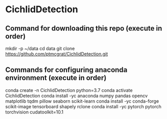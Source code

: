 # CichlidDetection

Command for downloading this repo (execute in order)
-------------------------------------------
mkdir -p ~/data
cd data
git clone https://github.com/ptmcgrat/CichlidDetection.git

Commands for configuring anaconda environment (execute in order)
-------------------------------------------
conda create -n CichlidDetection python=3.7
conda activate CichlidDetection
conda install -yc anaconda numpy pandas opencv matplotlib tqdm pillow seaborn scikit-learn
conda install -yc conda-forge scikit-image tensorboard shapely rclone
conda install -yc pytorch pytorch torchvision cudatoolkit=10.1

